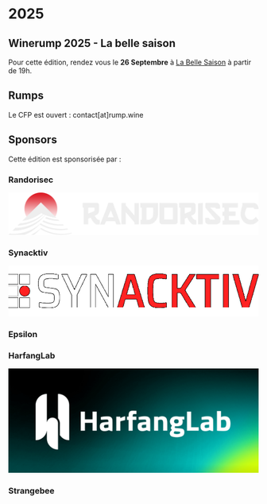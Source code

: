 # 2025

## Winerump 2025 - La belle saison

Pour cette édition, rendez vous le **26 Septembre** à [La Belle Saison](https://maps.app.goo.gl/X2wfp2rte3S8VUSf9) à partir de 19h.

## Rumps

Le CFP est ouvert : contact[at]rump.wine

## Sponsors

Cette édition est sponsorisée par :

### Randorisec

![](./medias/randorisec.png)

### Synacktiv

![](./medias/synacktiv.png)

### Epsilon 
<imgWhiteBg src="./medias/epsilon.png" />

### HarfangLab 

![](./medias/harfanglab.png)

### Strangebee
<imgWhiteBg src="./medias/strangebee.svg" />
